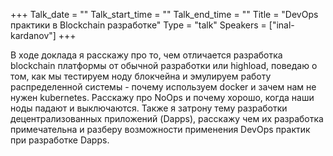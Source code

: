 +++
Talk_date = ""
Talk_start_time = ""
Talk_end_time = ""
Title = "DevOps практики в Blockchain разработке"
Type = "talk"
Speakers = ["inal-kardanov"]
+++

В ходе доклада я расскажу про то, чем отличается разработка blockchain платформы от обычной разработки или highload, поведаю о том, как мы тестируем ноду блокчейна и эмулируем работу распределенной системы - почему используем docker и зачем нам не нужен kubernetes. Расскажу про NoOps и почему хорошо, когда наши ноды падают и выключаются. Также я затрону тему разработки децентрализованных приложений (Dapps), расскажу чем их разработка примечательна и разберу возможности применения DevOps практик при разработке Dapps.
